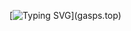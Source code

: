 [![Typing SVG](https://readme-typing-svg.herokuapp.com?duration=3000&center=true&width=450&lines=gasps.top;gasps.xyz;gasps.lol;)](gasps.top)
